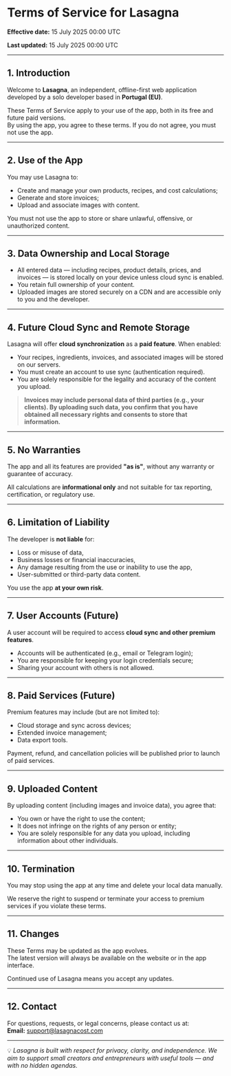 # Terms of Service for Lasagna

**Effective date:** 15 July 2025 00:00 UTC

**Last updated:** 15 July 2025 00:00 UTC

---

## 1. Introduction

Welcome to **Lasagna**, an independent, offline-first web application developed by a solo developer based in **Portugal (EU)**.

These Terms of Service apply to your use of the app, both in its free and future paid versions.  
By using the app, you agree to these terms. If you do not agree, you must not use the app.

---

## 2. Use of the App

You may use Lasagna to:

- Create and manage your own products, recipes, and cost calculations;
- Generate and store invoices;
- Upload and associate images with content.

You must not use the app to store or share unlawful, offensive, or unauthorized content.

---

## 3. Data Ownership and Local Storage

- All entered data — including recipes, product details, prices, and invoices — is stored locally on your device unless cloud sync is enabled.
- You retain full ownership of your content.
- Uploaded images are stored securely on a CDN and are accessible only to you and the developer.

---

## 4. Future Cloud Sync and Remote Storage

Lasagna will offer **cloud synchronization** as a **paid feature**. When enabled:

- Your recipes, ingredients, invoices, and associated images will be stored on our servers.
- You must create an account to use sync (authentication required).
- You are solely responsible for the legality and accuracy of the content you upload.

> **Invoices may include personal data of third parties (e.g., your clients). By uploading such data, you confirm that you have obtained all necessary rights and consents to store that information.**

---

## 5. No Warranties

The app and all its features are provided **"as is"**, without any warranty or guarantee of accuracy.

All calculations are **informational only** and not suitable for tax reporting, certification, or regulatory use.

---

## 6. Limitation of Liability

The developer is **not liable** for:

- Loss or misuse of data,
- Business losses or financial inaccuracies,
- Any damage resulting from the use or inability to use the app,
- User-submitted or third-party data content.

You use the app **at your own risk**.

---

## 7. User Accounts (Future)

A user account will be required to access **cloud sync and other premium features**.

- Accounts will be authenticated (e.g., email or Telegram login);
- You are responsible for keeping your login credentials secure;
- Sharing your account with others is not allowed.

---

## 8. Paid Services (Future)

Premium features may include (but are not limited to):

- Cloud storage and sync across devices;
- Extended invoice management;
- Data export tools.

Payment, refund, and cancellation policies will be published prior to launch of paid services.

---

## 9. Uploaded Content

By uploading content (including images and invoice data), you agree that:

- You own or have the right to use the content;
- It does not infringe on the rights of any person or entity;
- You are solely responsible for any data you upload, including information about other individuals.

---

## 10. Termination

You may stop using the app at any time and delete your local data manually.

We reserve the right to suspend or terminate your access to premium services if you violate these terms.

---

## 11. Changes

These Terms may be updated as the app evolves.  
The latest version will always be available on the website or in the app interface.

Continued use of Lasagna means you accept any updates.

---

## 12. Contact

For questions, requests, or legal concerns, please contact us at:  
**Email:** support@lasagnacost.com

---

💡 *Lasagna is built with respect for privacy, clarity, and independence. We aim to support small creators and entrepreneurs with useful tools — and with no hidden agendas.*
